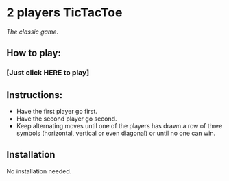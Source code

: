 # 2 players TicTacToe
_The classic game._

## How to play:
### [Just click HERE to play]

## Instructions:
- Have the first player go first. 
- Have the second player go second.
- Keep alternating moves until one of the players has drawn a row of three symbols (horizontal, vertical or even diagonal) or until no one can win.

## Installation

No installation needed.
